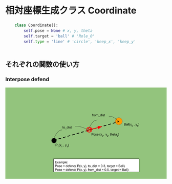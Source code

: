# 相対座標生成クラス Coordinate

```python
    class Coordinate():
        self.pose = None # x, y, theta
        self.target = 'ball' # 'Role_0'
        self.type = 'line' # 'circle', 'keep_x', 'keep_y'



```

## それぞれの関数の使い方

### Interpose defend

![Interpose defend](/images/interpose_defend.png)
